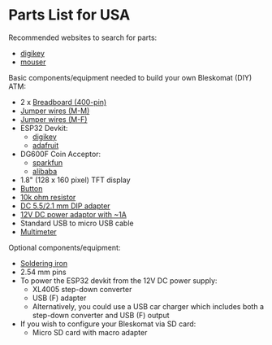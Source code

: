 # Parts List for USA

Recommended websites to search for parts:
* [digikey](https://www.digikey.com/en/products)
* [mouser](https://www.mouser.com/)

Basic components/equipment needed to build your own Bleskomat (DIY) ATM:
* 2 x [Breadboard (400-pin)](https://www.adafruit.com/product/4539)
* [Jumper wires (M-M)](https://www.adafruit.com/product/1956)
* [Jumper wires (M-F)](https://www.adafruit.com/product/825)
* ESP32 Devkit:
	* [digikey](https://www.digikey.com/en/products/detail/espressif-systems/ESP32-DEVKITC-32E/12091810)
	* [adafruit](https://www.adafruit.com/product/4693)
* DG600F Coin Acceptor:
	* [sparkfun](https://www.sparkfun.com/products/11636)
	* [alibaba](https://www.alibaba.com/trade/search?fsb=y&IndexArea=product_en&CatId=&SearchText=DG600F)
* 1.8" (128 x 160 pixel) TFT display
* [Button](https://www.adafruit.com/product/1009)
* [10k ohm resistor](https://www.adafruit.com/product/2784)
* [DC 5.5/2.1 mm DIP adapter](https://www.adafruit.com/product/798)
* [12V DC power adaptor with \~1A](https://www.adafruit.com/product/798)
* Standard USB to micro USB cable
* [Multimeter](https://www.adafruit.com/product/2034)

Optional components/equipment:
* [Soldering iron](https://www.adafruit.com/product/180)
* 2.54 mm pins
* To power the ESP32 devkit from the 12V DC power supply:
	* XL4005 step-down converter
	* USB (F) adapter
	* Alternatively, you could use a USB car charger which includes both a step-down converter and USB (F) output
* If you wish to configure your Bleskomat via SD card:
	* Micro SD card with macro adapter
